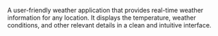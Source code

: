A user-friendly weather application that provides real-time weather information for any location. It displays the temperature, weather conditions, and other relevant details in a clean and intuitive interface.

